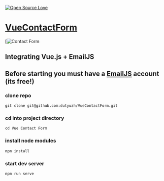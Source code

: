 [![Open Source Love](https://badges.frapsoft.com/os/v1/open-source.svg?v=103)](https://github.com/ellerbrock/open-source-badges/)
# [VueContactForm](https://github.com/dutyuzh/VueContactForm)

[![Contact Form](https://github.com/dutyuzh/VueContactForm/blob/master/src/assets/images/contact-form.png)

## Integrating Vue.js + EmailJS

## Before starting you must have a [EmailJS](http://www.emailjs.com/) account (its free!)

### clone repo
 
`git clone git@github.com:dutyuzh/VueContactForm.git`

### cd into project directory

`cd Vue Contact Form`

### install node modules

`npm install`

### start dev server

`npm run serve`
